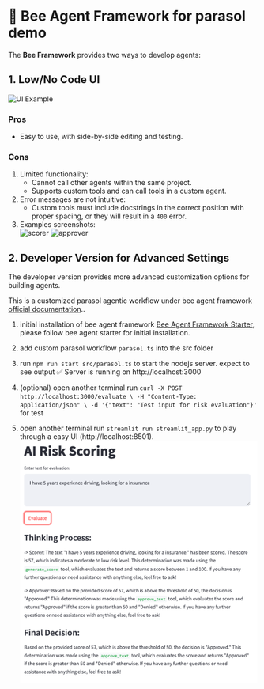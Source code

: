 # 🐝 Bee Agent Framework for parasol demo 

The **Bee Framework** provides two ways to develop agents:  

## 1. Low/No Code UI  
<img width="800" alt="UI Example" src="https://github.com/user-attachments/assets/a7c57c50-1df9-4c37-be3d-0d2cedfaabfe" />  

### Pros
- Easy to use, with side-by-side editing and testing.

### Cons
1. Limited functionality:
   - Cannot call other agents within the same project.
   - Supports custom tools and can call tools in a custom agent.
2. Error messages are not intuitive:
   - Custom tools must include docstrings in the correct position with proper spacing, or they will result in a `400` error.
3. Examples screenshots:  
   <img width="500" height="500" alt="scorer" src="https://github.com/user-attachments/assets/554a074e-4c50-46d3-895b-bbcedb77ea44" />
   <img width="500" height="500" alt="approver" src="https://github.com/user-attachments/assets/e0d5fe60-a17b-4fee-b960-6f03e679feb8" />  

## 2. Developer Version for Advanced Settings  
The developer version provides more advanced customization options for building agents.

This is a customized parasol agentic workflow under bee agent framework [official documentation](https://i-am-bee.github.io/bee-agent-framework/).. 

1. initial installation of bee agent framework
[Bee Agent Framework Starter]([https://github.com/i-am-bee/bee-agent-framework](https://github.com/i-am-bee/bee-agent-framework-starter)), 
please follow bee agent starter for initial installation.

2. add custom parasol workflow `parasol.ts` into the src folder
3. run `npm run start src/parasol.ts` to start the nodejs server. expect to see output ✅ Server is running on http://localhost:3000
4. (optional) open another terminal run `curl -X POST http://localhost:3000/evaluate \
     -H "Content-Type: application/json" \
     -d '{"text": "Test input for risk evaluation"}' ` for test
5. open another terminal run `streamlit run streamlit_app.py` to play through a easy UI (http://localhost:8501). 
   <img width="549" alt="image" src="./assets/UI.png" />
